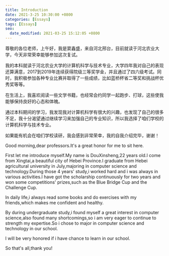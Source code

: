 ```yaml
---
title: Introduction
date: 2021-3-25 10:30:00 +0800
categories: [Essays]
tags: [Essays]
seo:
  date_modified: 2021-03-25 15:12:05 +0800
---
```

  尊敬的各位老师，上午好，我是窦鑫盛，来自河北邢台，目前就读于河北农业大学，今天非常荣幸能够参加这次复试。

  我的本科就读于河北农业大学的计算机科学与技术专业，大学四年我对自己的表现还算满意，2017到2019年连续获得院级三等奖学金，并且通过了四六级考试。同时，我积极参加各种专业比赛并取得了一些成绩，比如蓝桥杯省二等奖和挑战杯优秀奖等等。

  在生活上，我喜欢阅读一些文学书籍，也经常会约同学一起跑步、打球，这些使我能够保持良好的心态和体魄。

  通过本科期间的学习，我发现我对计算机科学有很大的兴趣，也发现了自己的很多不足，我十分渴望通过继续学习来加强自己的专业知识，所以我选择了咱们学校的计算机科学与技术专业。

  如果能有机会在咱们学校读研，我会感到非常荣幸，我的自我介绍完毕，谢谢！


  Good morning,dear professors.It's a great honor for me to sit here.

  First let me introduce myself.My name is DouXinsheng,22 years old.I come from Xingtai,a beautiful city of Hebei Province.I graduate from Hebei agricultural university in July,majoring in computer science and technology.During those 4 years' study,i worked hard and i was always in various activities.I have got the scholarship continuously for two years and won some competitions' prizes,such as the Blue Bridge Cup and the Challenge Cup.

  In daily life,i always read some books and do exercises with my friends,which makes me confident and healthy.

  By during undergraduate study,i found myself a great interest in computer science,also found many shortcomings,so i am very eager to continue to strength my expertise.So i chose to major in computer science and technology in our school.

  I will be very honored if i have chance to learn in our school.

  So that's all,thank you!
